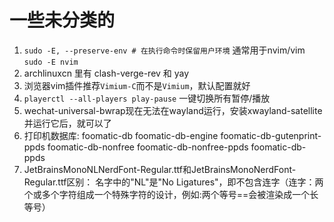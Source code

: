 # 一些未分类的

1. `sudo -E, --preserve-env # 在执行命令时保留用户环境` 通常用于nvim/vim `sudo -E nvim`
2. archlinuxcn 里有 clash-verge-rev 和 yay
3. 浏览器vim插件推荐`Vimium-C`而不是`Vimium`，默认配置就好
4. `playerctl --all-players play-pause` 一键切换所有暂停/播放
5. wechat-universal-bwrap现在无法在wayland运行，安装xwayland-satellite并运行它后，就可以了
6. 打印机数据库:
   foomatic-db
   foomatic-db-engine
   foomatic-db-gutenprint-ppds
   foomatic-db-nonfree
   foomatic-db-nonfree-ppds
   foomatic-db-ppds
7. JetBrainsMonoNLNerdFont-Regular.ttf和JetBrainsMonoNerdFont-Regular.ttf区别：
   名字中的"NL"是"No Ligatures"，即不包含连字（连字：两个或多个字符组成一个特殊字符的设计，例如:两个等号==会被渲染成一个长等号）
